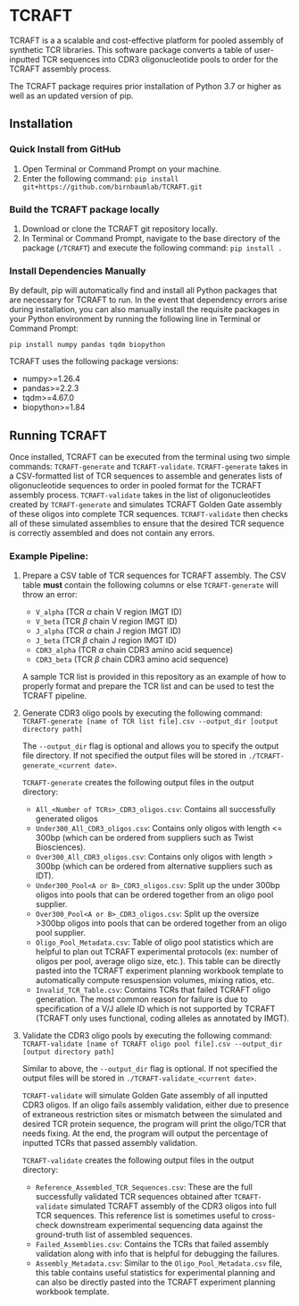 # TCRAFT
 TCRAFT is a a scalable and cost-effective platform for pooled assembly of synthetic TCR libraries. This software package converts a table of user-inputted TCR sequences into CDR3 oligonucleotide pools to order for the TCRAFT assembly process. 

The TCRAFT package requires prior installation of Python 3.7 or higher as well as an updated version of pip.

## Installation
### Quick Install from GitHub
1. Open Terminal or Command Prompt on your machine.
2. Enter the following command: `pip install git+https://github.com/birnbaumlab/TCRAFT.git`

### Build the TCRAFT package locally
1. Download or clone the TCRAFT git repository locally.
2. In Terminal or Command Prompt, navigate to the base directory of the package (`/TCRAFT`) and execute the following command: `pip install .`
  
### Install Dependencies Manually
By default, pip will automatically find and install all Python packages that are necessary for TCRAFT to run. In the event that dependency errors arise during installation, you can also manually install the requisite packages in your Python environment by running the following line in Terminal or Command Prompt:

`pip install numpy pandas tqdm biopython`

TCRAFT uses the following package versions:
- numpy>=1.26.4
- pandas>=2.2.3
- tqdm>=4.67.0
- biopython>=1.84

## Running TCRAFT
Once installed, TCRAFT can be executed from the terminal using two simple commands: `TCRAFT-generate` and `TCRAFT-validate`. `TCRAFT-generate` takes in a CSV-formatted list of TCR sequences to assemble and generates lists of oligonucleotide sequences to order in pooled format for the TCRAFT assembly process. `TCRAFT-validate` takes in the list of oligonucleotides created by `TCRAFT-generate` and simulates TCRAFT Golden Gate assembly of these oligos into complete TCR sequences. `TCRAFT-validate` then checks all of these simulated assemblies to ensure that the desired TCR sequence is correctly assembled and does not contain any errors.

### Example Pipeline:

1. Prepare a CSV table of TCR sequences for TCRAFT assembly. The CSV table **must** contain the following columns or else `TCRAFT-generate` will throw an error:
    - `V_alpha` (TCR $\alpha$ chain V region IMGT ID)
    - `V_beta`  (TCR $\beta$ chain V region IMGT ID)
    - `J_alpha` (TCR $\alpha$ chain J region IMGT ID)
    - `J_beta` (TCR $\beta$ chain J region IMGT ID)
    - `CDR3_alpha` (TCR $\alpha$ chain CDR3 amino acid sequence)
    - `CDR3_beta` (TCR $\beta$ chain CDR3 amino acid sequence)

    A sample TCR list is provided in this repository as an example of how to properly format and prepare the TCR list and can be used to test the TCRAFT pipeline.

2. Generate CDR3 oligo pools by executing the following command: `TCRAFT-generate [name of TCR list file].csv --output_dir [output directory path]`

    The `--output_dir` flag is optional and allows you to specify the output file directory. If not specified the output files will be stored in `./TCRAFT-generate_<current date>`. 

    `TCRAFT-generate` creates the following output files in the output directory:
    - `All_<Number of TCRs>_CDR3_oligos.csv`: Contains all successfully generated oligos
    - `Under300_All_CDR3_oligos.csv`: Contains only oligos with length <= 300bp (which can be ordered from suppliers such as Twist Biosciences).
    - `Over300_All_CDR3_oligos.csv`: Contains only oligos with length > 300bp (which can be ordered from alternative suppliers such as IDT).
    - `Under300_Pool<A or B>_CDR3_oligos.csv`: Split up the under 300bp oligos into pools that can be ordered together from an oligo pool supplier.
    - `Over300_Pool<A or B>_CDR3_oligos.csv`: Split up the oversize >300bp oligos into pools that can be ordered together from an oligo pool supplier.
    - `Oligo_Pool_Metadata.csv`: Table of oligo pool statistics which are helpful to plan out TCRAFT experimental protocols (ex: number of oligos per pool, average oligo size, etc.). This table can be directly pasted into the TCRAFT experiment planning workbook template to automatically compute resuspension volumes, mixing ratios, etc.
    - `Invalid_TCR_Table.csv`: Contains TCRs that failed TCRAFT oligo generation. The most common reason for failure is due to specification of a V/J allele ID which is not supported by TCRAFT (TCRAFT only uses functional, coding alleles as annotated by IMGT).

3. Validate the CDR3 oligo pools by executing the following command: `TCRAFT-validate [name of TCRAFT oligo pool file].csv --output_dir [output directory path]`

    Similar to above, the `--output_dir` flag is optional. If not specified the output files will be stored in `./TCRAFT-validate_<current date>`. 

    `TCRAFT-validate` will simulate Golden Gate assembly of all inputted CDR3 oligos. If an oligo fails assembly validation, either due to presence of extraneous restriction sites or mismatch between the simulated and desired TCR protein sequence, the program will print the oligo/TCR that needs fixing. At the end, the program will output the percentage of inputted TCRs that passed assembly validation.

    `TCRAFT-validate` creates the following output files in the output directory:
    - `Reference_Assembled_TCR_Sequences.csv`: These are the full successfully validated TCR sequences obtained after `TCRAFT-validate` simulated TCRAFT assembly of the CDR3 oligos into full TCR sequences. This reference list is sometimes useful to cross-check downstream experimental sequencing data against the ground-truth list of assembled sequences.
    - `Failed_Assemblies.csv`: Contains the TCRs that failed assembly validation along with info that is helpful for debugging the failures.
    - `Assembly_Metadata.csv`: Similar to the `Oligo_Pool_Metadata.csv` file, this table contains useful statistics for experimental planning and can also be directly pasted into the TCRAFT experiment planning workbook template.


